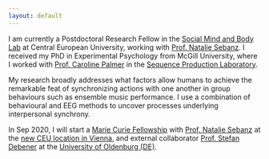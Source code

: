 ```yaml
---
layout: default
---
```

  
I am currently a Postdoctoral Research Fellow in the [Social Mind and Body Lab](https://somby.ceu.edu/) at Central European University, working with [Prof. Natalie Sebanz](https://people.ceu.edu/natalie_sebanz). I received my PhD in Experimental Psychology from McGill University, where I worked with [Prof. Caroline Palmer](https://www.mcgill.ca/spl/palmer) in the [Sequence Production Laboratory](https://www.mcgill.ca/spl/).

My research broadly addresses what factors allow humans to achieve the remarkable feat of synchronizing actions with one another in group behaviours such as ensemble music performance. I use a combination of behavioural and EEG methods to uncover processes underlying interpersonal synchrony.  

In Sep 2020, I will start a [Marie Curie Fellowship](https://www.ceu.edu/jalproject) with [Prof. Natalie Sebanz](https://people.ceu.edu/natalie_sebanz) at the [new CEU location in Vienna](https://www.ceu.edu/article/2019-03-22/central-european-university-announces-new-vienna-campus), and external collaborator [Prof. Stefan Debener](https://uol.de/neuropsychologie/team/prof-dr-stefan-debener) at the [University of Oldenburg (DE)](https://uol.de/). 

